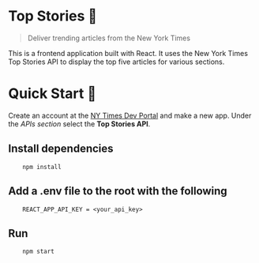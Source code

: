 # Top Stories 📰

> Deliver trending articles from the New York Times

This is a frontend application built with React. It uses the New York Times Top Stories API to display the top five articles for various sections.

<!--
![gif](./images/demo.gif)
![main](./images/main.png)
-->

# Quick Start 🚀

Create an account at the [NY Times Dev Portal](https://developer.nytimes.com/get-started) and make a new app. Under the _APIs section_ select the **Top Stories API**.

## Install dependencies

```
    npm install
```

## Add a .env file to the root with the following

```
    REACT_APP_API_KEY = <your_api_key>
```

## Run

```
    npm start
```
